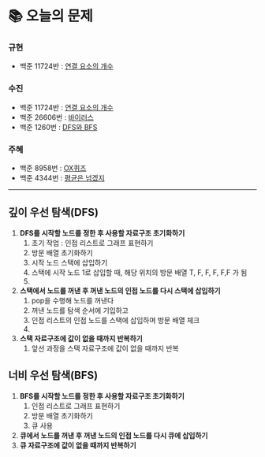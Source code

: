  # 📚 오늘의 문제
### 규현
- 백준 11724반 : [연결 요소의 개수](https://www.acmicpc.net/problem/11724)
### 수진
- 백준 11724반 : [연결 요소의 개수](https://www.acmicpc.net/problem/11724)
- 백준 26606번 : [바이러스](https://www.acmicpc.net/problem/2606)
- 백준 1260번 : [DFS와 BFS](https://www.acmicpc.net/problem/1260)
### 주혜
- 백준 8958번 : [OX퀴즈](https://www.acmicpc.net/problem/8958)
- 백준 4344번 : [평균은 넘겠지](https://www.acmicpc.net/problem/4344)



<hr>

## 깊이 우선 탐색(DFS)

1.  **DFS를 시작할 노드를 정한 후 사용할 자료구조 초기화하기**
    1. 초기 작업 : 인접 리스트로 그래프 표현하기
    2. 방문 배열 초기화하기
    3. 시작 노드 스택에 삽입하기
    4. 스택에 시작 노드 1로 삽입할 때, 해당 위치의 방문 배열 T, F, F, F, F,F 가 됨
    5. 
2. **스택에서 노드를 꺼낸 후 꺼낸 노드의 인접 노드를 다시 스택에 삽입하기**
    1. pop을 수행해 노드를 꺼낸다
    2. 꺼낸 노드를 탐색 순서에 기입하고
    3. 인접 리스트의 인접 노드를 스택에 삽입하며 방문 배열 체크
    4. 
3. **스택 자료구조에 값이 없을 때까지 반복하기**
    1. 앞선 과정을 스택 자료구조에 값이 없을 때까지 반복


## 너비 우선 탐색(BFS)
1. **BFS를 시작할 노드를 정한 후 사용할 자료구조 초기화하기**
    1. 인접 리스트로 그래프 표현하기
    2. 방문 배열 초기화하기
    3. 큐 사용
2. **큐에서 노드를 꺼낸 후 꺼낸 노드의 인접 노드를 다시 큐에 삽입하기**
3. **큐 자료구조에 값이 없을 때까지 반복하기**
